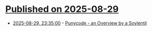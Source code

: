# [Published on 2025-08-29](index.md)

* [2025-08-29, 23:35:00](https://soylentnews.org/article.pl?sid=25/08/27/1236219&from=rss) - [Punycode - an Overview by a Soylentil](https://soylentnews.org/article.pl?sid=25/08/27/1236219&from=rss)
